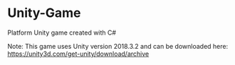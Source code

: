 # Unity-Game
Platform Unity game created with C#

Note: This game uses Unity version 2018.3.2 and can be downloaded here: https://unity3d.com/get-unity/download/archive
